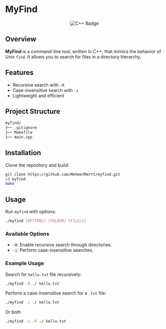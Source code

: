 # MyFind

<div style="text-align: center;">
    <img src="https://img.shields.io/badge/c++-%2300599C.svg?style=for-the-badge&logo=c%2B%2B&logoColor=white" alt="C++ Badge" />

</div>


## Overview

**MyFind** is a command-line tool, written in C++, that mimics the behavior of Unix `find`. It allows you to search for files in a directory hierarchy.

## Features

- Recursive search with `-R`
- Case-insensitive search with `-i`
- Lightweight and efficient

## Project Structure

```bash
myfind/
├── .gitignore
├── Makefile
├── main.cpp
```

## Installation

Clone the repository and build:

```bash
git clone https://github.com/MehmetMertt/myfind.git
cd myfind
make
```

## Usage

Run `myfind` with options:

```bash
./myfind [OPTIONS] [FOLDER] [FILE/S]
```

### Available Options

- `-R`: Enable recursive search through directories.
- `-i`: Perform case-insensitive searches.


### Example Usage

Search for `hello.txt` file recursively:

```bash
./myfind -R ./ hello.txt
```

Perform a case-insensitive search for a `.txt` file:

```bash
./myfind -i ./ hello.txt
```

Or both

```bash
./myfind -i -R ./ hello.txt
```
